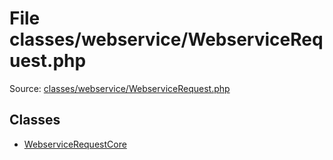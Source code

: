File classes/webservice/WebserviceRequest.php
=========

Source: [classes/webservice/WebserviceRequest.php](https://github.com/PrestaShop/PrestaShop/blob/1.6.0.5/classes/webservice/WebserviceRequest.php)


Classes
-------

* [WebserviceRequestCore](class.WebserviceRequestCore.md)

